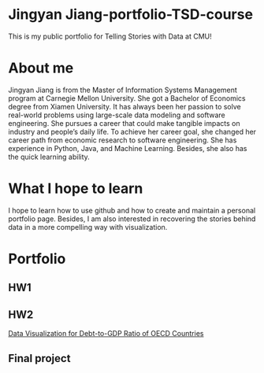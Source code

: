 # Jingyan Jiang-portfolio-TSD-course
This is my public portfolio for Telling Stories with Data at CMU!

# About me
Jingyan Jiang is from the Master of Information Systems Management program at Carnegie Mellon University. She got a Bachelor of Economics degree from Xiamen University. It has always been her passion to solve real-world problems using large-scale data modeling and software engineering. She pursues a career that could make tangible impacts on industry and people’s daily life. To achieve her career goal, she changed her career path from economic research to software engineering. She has experience in Python, Java, and Machine Learning. Besides, she also has the quick learning ability. 

# What I hope to learn
I hope to learn how to use github and how to create and maintain a personal portfolio page. Besides, I am also interested in recovering the stories behind data in a more compelling way with visualization.

# Portfolio

## HW1

## HW2
[Data Visualization for Debt-to-GDP Ratio of OECD Countries](/dataviz2.md)

## Final project
